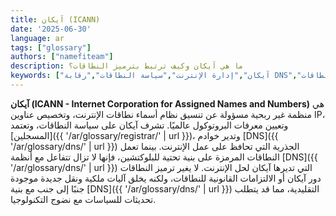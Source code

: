 ```yaml
---
title: آيكان (ICANN)
date: '2025-06-30'
language: ar
tags: ["glossary"]
authors: ["namefiteam"]
description: ما هي آيكان وكيف ترتبط بترميز النطاقات؟
keywords: ["آيكان","إدارة الإنترنت","سياسة النطاقات","رقابة DNS","تنظيم النطاقات"]
---
```



**آيكان (ICANN - Internet Corporation for Assigned Names and Numbers)** هي منظمة غير ربحية مسؤولة عن تنسيق نظام أسماء نطاقات الإنترنت، وتخصيص عناوين IP، وتعيين معرفات البروتوكول عالميًا. تشرف آيكان على سياسة النطاقات، وتعتمد [المسجلين]({{ '/ar/glossary/registrar/' | url }})، وتدير خوادم [DNS]({{ '/ar/glossary/dns/' | url }}) الجذرية التي تحافظ على عمل الإنترنت. بينما تعمل النطاقات المرمزة على بنية تحتية للبلوكتشين، فإنها لا تزال تتفاعل مع أنظمة [DNS]({{ '/ar/glossary/dns/' | url }}) التي تديرها آيكان لحل الإنترنت. لا يغير ترميز النطاقات دور آيكان أو الالتزامات القانونية للنطاقات، ولكنه يخلق آليات ملكية ونقل جديدة موجودة جنبًا إلى جنب مع بنية [DNS]({{ '/ar/glossary/dns/' | url }}) التقليدية، مما قد يتطلب تحديثات للسياسات مع نضوج التكنولوجيا.